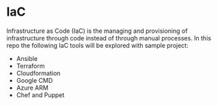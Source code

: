 # IaC
Infrastructure as Code (IaC) is the managing and provisioning of infrastructure through code instead of through manual processes.
In this repo the following IaC tools will be explored with sample project: 

- Ansible 
- Terraform
- Cloudformation
- Google CMD
- Azure ARM
- Chef and Puppet 
